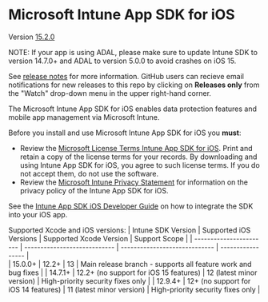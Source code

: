 # Microsoft Intune App SDK for iOS 

Version [15.2.0](https://github.com/msintuneappsdk/ms-intune-app-sdk-ios/releases)

NOTE: If your app is using ADAL, please make sure to update Intune SDK to version 14.7.0+ and ADAL to version 5.0.0 to avoid crashes on iOS 15.

See [release notes](https://github.com/msintuneappsdk/ms-intune-app-sdk-ios/releases) for more information. GitHub users can recieve email notifications for new releases to this repo by clicking on **Releases only** from the "Watch" drop-down menu in the upper right-hand corner.

The Microsoft Intune App SDK for iOS enables data protection features and mobile app management via Microsoft Intune.

Before you install and use Microsoft Intune App SDK for iOS you **must**:
* Review the [Microsoft License Terms Intune App SDK for iOS](https://github.com/msintuneappsdk/ms-intune-app-sdk-ios/blob/master/Microsoft%20License%20Terms%20Intune%20App%20SDK%20for%20iOS.pdf). Print and retain a copy of the license terms for your records. By downloading and using Intune App SDK for iOS, you agree to such license terms.  If you do not accept them, do not use the software.
* Review the [Microsoft Intune Privacy Statement](https://docs.microsoft.com/legal/intune/microsoft-intune-privacy-statement) for information on the privacy policy of the Intune App SDK for iOS.

See the [Intune App SDK iOS Developer Guide](https://docs.microsoft.com/en-us/intune/develop/intune-app-sdk-ios) on how to integrate the SDK into your iOS app.

Supported Xcode and iOS versions:
| Intune SDK Version  | Supported iOS Versions  | Supported Xcode Version | Support Scope |
| ----------------------- | ---------------------------- | -----------------------------  | ----------------- |                         
| 15.0.0+                     | 12.2+                               | 13                                       | Main release branch - supports all feature work and bug fixes |
| 14.7.1+                     | 12.2+ (no support for iOS 15 features) | 12 (latest minor version) | High-priority security fixes only |
| 12.9.4+                     | 12+ (no support for iOS 14 features) | 11 (latest minor version) | High-priority security fixes only |
